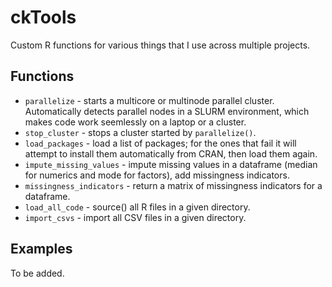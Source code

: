# ckTools
Custom R functions for various things that I use across multiple projects.

## Functions

* `parallelize` - starts a multicore or multinode parallel cluster. Automatically detects parallel nodes in a SLURM environment, which makes code work seemlessly on a laptop or a cluster.
* `stop_cluster` - stops a cluster started by `parallelize()`.
* `load_packages` - load a list of packages; for the ones that fail it will attempt to install them automatically from CRAN, then load them again.
* `impute_missing_values` - impute missing values in a dataframe (median for numerics and mode for factors), add missingness indicators.
* `missingness_indicators` - return a matrix of missingness indicators for a dataframe.
* `load_all_code` - source() all R files in a given directory.
* `import_csvs` - import all CSV files in a given directory.

## Examples

To be added.
